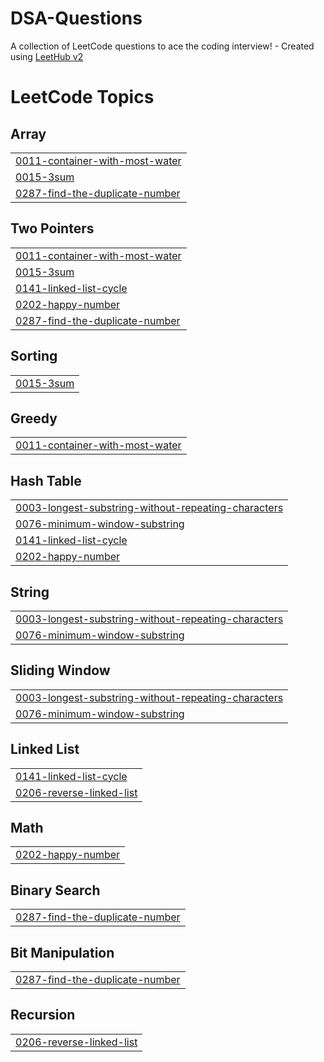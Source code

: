 # DSA-Questions
A collection of LeetCode questions to ace the coding interview! - Created using [LeetHub v2](https://github.com/arunbhardwaj/LeetHub-2.0)

<!---LeetCode Topics Start-->
# LeetCode Topics
## Array
|  |
| ------- |
| [0011-container-with-most-water](https://github.com/Mr-RohitNooB/DSA-Questions/tree/master/0011-container-with-most-water) |
| [0015-3sum](https://github.com/Mr-RohitNooB/DSA-Questions/tree/master/0015-3sum) |
| [0287-find-the-duplicate-number](https://github.com/Mr-RohitNooB/DSA-Questions/tree/master/0287-find-the-duplicate-number) |
## Two Pointers
|  |
| ------- |
| [0011-container-with-most-water](https://github.com/Mr-RohitNooB/DSA-Questions/tree/master/0011-container-with-most-water) |
| [0015-3sum](https://github.com/Mr-RohitNooB/DSA-Questions/tree/master/0015-3sum) |
| [0141-linked-list-cycle](https://github.com/Mr-RohitNooB/DSA-Questions/tree/master/0141-linked-list-cycle) |
| [0202-happy-number](https://github.com/Mr-RohitNooB/DSA-Questions/tree/master/0202-happy-number) |
| [0287-find-the-duplicate-number](https://github.com/Mr-RohitNooB/DSA-Questions/tree/master/0287-find-the-duplicate-number) |
## Sorting
|  |
| ------- |
| [0015-3sum](https://github.com/Mr-RohitNooB/DSA-Questions/tree/master/0015-3sum) |
## Greedy
|  |
| ------- |
| [0011-container-with-most-water](https://github.com/Mr-RohitNooB/DSA-Questions/tree/master/0011-container-with-most-water) |
## Hash Table
|  |
| ------- |
| [0003-longest-substring-without-repeating-characters](https://github.com/Mr-RohitNooB/DSA-Questions/tree/master/0003-longest-substring-without-repeating-characters) |
| [0076-minimum-window-substring](https://github.com/Mr-RohitNooB/DSA-Questions/tree/master/0076-minimum-window-substring) |
| [0141-linked-list-cycle](https://github.com/Mr-RohitNooB/DSA-Questions/tree/master/0141-linked-list-cycle) |
| [0202-happy-number](https://github.com/Mr-RohitNooB/DSA-Questions/tree/master/0202-happy-number) |
## String
|  |
| ------- |
| [0003-longest-substring-without-repeating-characters](https://github.com/Mr-RohitNooB/DSA-Questions/tree/master/0003-longest-substring-without-repeating-characters) |
| [0076-minimum-window-substring](https://github.com/Mr-RohitNooB/DSA-Questions/tree/master/0076-minimum-window-substring) |
## Sliding Window
|  |
| ------- |
| [0003-longest-substring-without-repeating-characters](https://github.com/Mr-RohitNooB/DSA-Questions/tree/master/0003-longest-substring-without-repeating-characters) |
| [0076-minimum-window-substring](https://github.com/Mr-RohitNooB/DSA-Questions/tree/master/0076-minimum-window-substring) |
## Linked List
|  |
| ------- |
| [0141-linked-list-cycle](https://github.com/Mr-RohitNooB/DSA-Questions/tree/master/0141-linked-list-cycle) |
| [0206-reverse-linked-list](https://github.com/Mr-RohitNooB/DSA-Questions/tree/master/0206-reverse-linked-list) |
## Math
|  |
| ------- |
| [0202-happy-number](https://github.com/Mr-RohitNooB/DSA-Questions/tree/master/0202-happy-number) |
## Binary Search
|  |
| ------- |
| [0287-find-the-duplicate-number](https://github.com/Mr-RohitNooB/DSA-Questions/tree/master/0287-find-the-duplicate-number) |
## Bit Manipulation
|  |
| ------- |
| [0287-find-the-duplicate-number](https://github.com/Mr-RohitNooB/DSA-Questions/tree/master/0287-find-the-duplicate-number) |
## Recursion
|  |
| ------- |
| [0206-reverse-linked-list](https://github.com/Mr-RohitNooB/DSA-Questions/tree/master/0206-reverse-linked-list) |
<!---LeetCode Topics End-->